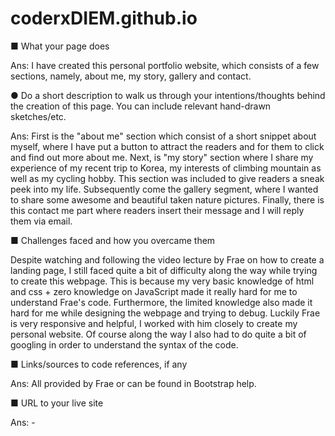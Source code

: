 # coderxDIEM.github.io

■	What your page does

Ans: I have created this personal portfolio website, which consists of a few sections, namely, about me, my story, gallery and contact. 


●	Do a short description to walk us through your intentions/thoughts behind the creation of this page. You can include relevant hand-drawn sketches/etc.

Ans: First is the "about me" section which consist of a short snippet about myself, where I have put a button to attract the readers and for them to click and find out more about me. Next, is "my story" section where I share my experience of my recent trip to Korea, my interests of climbing mountain as well as my cycling hobby. This section was included to give readers a sneak peek into my life. Subsequently come the gallery segment, where I wanted to share some awesome and beautiful taken nature pictures. Finally, there is this contact me part where readers insert their message and I will reply them via email. 


■	Challenges faced and how you overcame them

Despite watching and following the video lecture by Frae on how to create a landing page, I still faced quite a bit of difficulty along the way while trying to create this webpage. This is because my very basic knowledge of html and css + zero knowledge on JavaScript made it really hard for me to understand Frae's code. Furthermore, the limited knowledge also made it hard for me while designing the webpage and trying to debug. Luckily Frae is very responsive and helpful, I worked with him closely to create my personal website. Of course along the way I also had to do quite a bit of googling in order to understand the syntax of the code. 


■	Links/sources to code references, if any 

Ans: All provided by Frae or can be found in Bootstrap help.


■	URL to your live site

Ans: -
